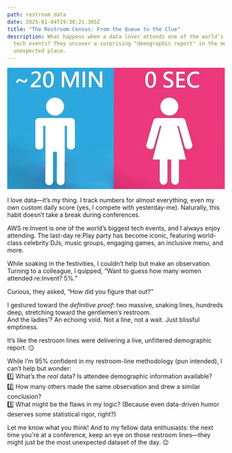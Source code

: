 ```yaml
---
path: restroom_data
date: 2025-01-04T19:30:21.305Z
title: "The Restroom Census: From the Queue to the Clue"
description: What happens when a data lover attends one of the world’s biggest
  tech events? They uncover a surprising "demographic report" in the most
  unexpected place.
---
```

![](../assets/restroom-draft4.jpg)

I love data—it’s my thing. I track numbers for almost everything, even my own custom daily score (yes, I compete with yesterday-me). Naturally, this habit doesn’t take a break during conferences.

AWS re:Invent is one of the world’s biggest tech events, and I always enjoy attending. The last-day re:Play party has become iconic, featuring world-class celebrity DJs, music groups, engaging games, an inclusive menu, and more.

While soaking in the festivities, I couldn’t help but make an observation. Turning to a colleague, I quipped, “Want to guess how many women attended re:Invent? 5%.”

Curious, they asked, “How did you figure that out?”

I gestured toward the *definitive proof*: two massive, snaking lines, hundreds deep, stretching toward the gentlemen’s restroom.\
And the ladies’? An echoing void. Not a line, not a wait. Just blissful emptiness.

It’s like the restroom lines were delivering a live, unfiltered demographic report. 😏

While I’m 95% confident in my restroom-line methodology (pun intended), I can’t help but wonder:\
1️⃣ What’s the *real* data? Is attendee demographic information available?\
2️⃣ How many others made the same observation and drew a similar conclusion?\
3️⃣ What might be the flaws in my logic? (Because even data-driven humor deserves some statistical rigor, right?)

Let me know what you think! And to my fellow data enthusiasts: the next time you're at a conference, keep an eye on those restroom lines—they might just be the most unexpected dataset of the day. 😉